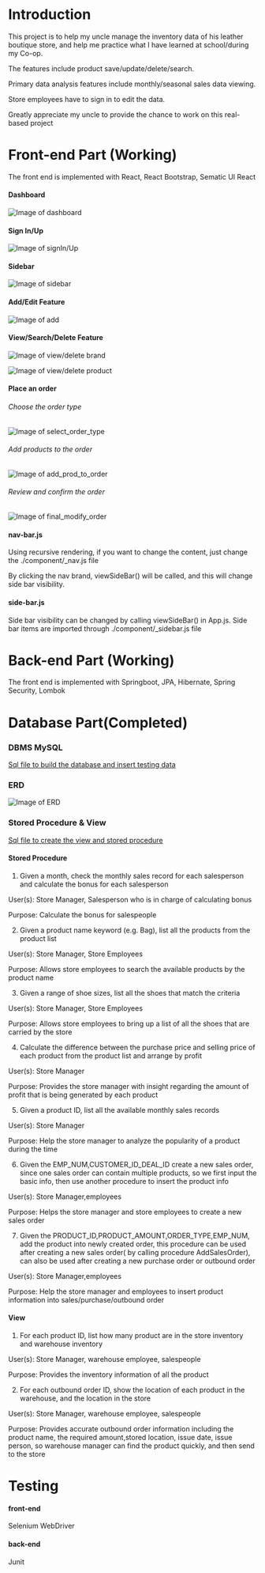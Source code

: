 # Introduction

This project is to help my uncle manage the inventory data of his leather boutique store, and help me practice what I have learned at school/during my Co-op. 

The features include product save/update/delete/search.

Primary data analysis features include monthly/seasonal sales data viewing.

Store employees have to sign in to edit the data.

Greatly appreciate my uncle to provide the chance to work on this real-based project

# Front-end Part (Working)

The front end is implemented with React, React Bootstrap, Sematic UI React

#### Dashboard
![Image of dashboard](screenshots/dash_board.png)

#### Sign In/Up
![Image of signIn/Up](screenshots/signin_up.png)

#### Sidebar
![Image of sidebar](screenshots/side_bar.png)


#### Add/Edit Feature
![Image of add](screenshots/add.png)

#### View/Search/Delete Feature
![Image of view/delete brand](screenshots/view.png)

![Image of view/delete product](screenshots/view_product.png)

#### Place an order

###### Choose the order type

![Image of select_order_type](screenshots/select_order_type.png)

###### Add products to the order

![Image of add_prod_to_order](screenshots/add_prod_to_order.png)

###### Review and confirm the order

![Image of final_modify_order](screenshots/final_modify_order.png)



#### nav-bar.js

Using recursive rendering, if you want to change the content, just change the ./component/_nav.js file

By clicking the nav brand, viewSideBar() will be called, and this will change side bar visibility.

#### side-bar.js

Side bar visibility can be changed by calling viewSideBar() in App.js. Side bar items are imported through ./component/_sidebar.js file




# Back-end Part (Working)

The front end is implemented with Springboot, JPA, Hibernate, Spring Security, Lombok


# Database Part(Completed)

### DBMS MySQL
[Sql file to build the database and insert testing data](Store_data.sql)

### ERD
![Image of ERD](screenshots/ERD.png)

### Stored Procedure & View
[Sql file to create the view and stored procedure](Stored_procedure&View.sql)

#### Stored Procedure

1. Given a month, check the monthly sales record for each salesperson and calculate the bonus for each salesperson

User(s): Store Manager, Salesperson who is in charge of calculating bonus

Purpose: Calculate the bonus for salespeople 

2. Given a product name keyword (e.g. Bag), list all the products from the product list 

User(s): Store Manager, Store Employees		

Purpose: Allows store employees to search the available products by the product name


3. Given a range of shoe sizes, list all the shoes that match the criteria 	

User(s): Store Manager, Store Employees		

Purpose: Allows store employees to bring up a list of all the shoes that are carried by the store

4. Calculate the difference between the purchase price and selling price of each product from the product list and arrange by profit

User(s): Store Manager	

Purpose: Provides the store manager with insight regarding the amount of profit that is being generated by each product

5. Given a product ID, list all the available monthly sales records

User(s): Store Manager	

Purpose: Help the store manager to analyze the popularity of a product during the time

6. Given the EMP_NUM,CUSTOMER_ID_DEAL_ID create a new sales order, since one sales order can contain multiple products, so we first input the basic info, then use another procedure to insert the product info

User(s): Store Manager,employees

Purpose: Helps the store manager and store employees to create a new sales order

7. Given the PRODUCT_ID,PRODUCT_AMOUNT,ORDER_TYPE,EMP_NUM, add the product into newly created order, this procedure can be used after creating a new sales order( by calling procedure AddSalesOrder), can also be used after creating a new purchase order or outbound order

User(s): Store Manager,employees

Purpose: Help the store manager and employees to insert product information into sales/purchase/outbound order

#### View

1. For each product ID, list how many product are in the store inventory and warehouse inventory

User(s): Store Manager, warehouse employee, salespeople

Purpose: Provides the  inventory information of all the product

2. For each outbound order ID, show the location of each product in the warehouse, and the location in the store 

User(s): Store Manager, warehouse employee, salespeople

Purpose: Provides accurate outbound order information including the product name, the required amount,stored location, issue date, issue person, so warehouse manager can find the product quickly, and then send to the store

# Testing

#### front-end

Selenium WebDriver

#### back-end

Junit
